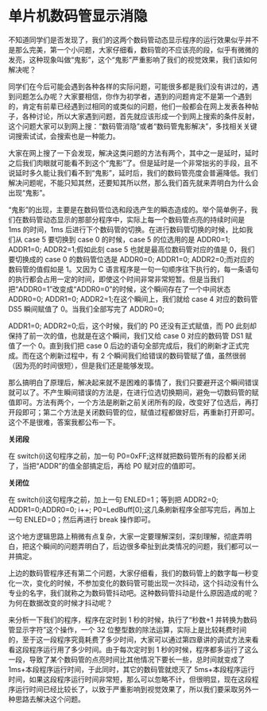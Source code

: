# 单片机数码管显示消隐

不知道同学们是否发现了，我们的这两个数码管动态显示程序的运行效果似乎并不是那么完美，第一个小问题，大家仔细看，数码管的不应该亮的段，似乎有微微的发亮，这种现象叫做“鬼影”，这个“鬼影”严重影响了我们的视觉效果，我们该如何解决呢？

同学们在今后可能会遇到各种各样的实际问题，可能很多都是我们没有讲过的，遇到问题怎么办呢？大家要相信，你作为初学者，遇到的问题肯定不是第一个遇到的，肯定有前辈已经遇到过相同的或类似的问题，他们一般都会在网上发表各种帖子，各种讨论，所以大家遇到问题，首先就应该形成一个到网上搜索的条件反射，这个问题大家可以到网上搜：“数码管消隐”或者“数码管鬼影解决”，多找相关关键词搜索试试，会搜索也是一种能力。

大家在网上搜了一下会发现，解决这类问题的方法有两个，其中之一是延时，延时之后我们肉眼就可能看不到这个“鬼影”了。但是延时是一个非常拙劣的手段，且不说延时多久能让我们看不到“鬼影”，延时后，我们的数码管亮度会普遍降低。我们解决问题呢，不能只知其然，还要知其所以然，那么我们首先就来弄明白为什么会出现“鬼影”。

“鬼影”的出现，主要是在数码管位选和段选产生的瞬态造成的。举个简单例子，我们在数码管动态显示的那部分程序中，实际上每一个数码管点亮的持续时间是 1ms 的时间，1ms 后进行下个数码管的切换。在进行数码管切换的时候，比如我们从 case 5 要切换到 case 0 的时候，case 5 的位选用的是 ADDR0=1; ADDR1=0; ADDR2=1;假如此刻 case 5 也就是最高位数码管对应的值是 0，我们要切换成的 case 0 的数码管位选是 ADDR0=0; ADDR1=0; ADDR2=0;而对应的数码管的值假如是 1。又因为 C 语言程序是一句一句顺序往下执行的，每一条语句的执行都会占用一定的时间，即使这个时间非常非常短暂。但是当我们把“ADDR0=1”改变成“ADDR0=0”的时候，这个瞬间存在了一个中间状态 ADDR0=0; ADDR1=0; ADDR2=1;在这个瞬间上，我们就给 case 4 对应的数码管 DS5 瞬间赋值了 0。当我们全部写完了 ADDR0=0;

ADDR1=0; ADDR2=0;后，这个时候，我们的 P0 还没有正式赋值，而 P0 此刻却保持了前一次的值，也就是在这个瞬间，我们又给 case 0 对应的数码管 DS1 赋值了一个 0。直到我们把 case 0 后边的语句全部完成后，我们的刷新才正式完成。而在这个刷新过程中，有 2 个瞬间我们给错误的数码管赋了值，虽然很弱（因为亮的时间很短），但是我们还是能够发现。

那么搞明白了原理后，解决起来就不是困难的事情了，我们只要避开这个瞬间错误就可以了。不产生瞬间错误的方法是，在进行位选切换期间，避免一切数码管的赋值即可。方法有两个，一个方法是刷新之前关闭所有的段，改变好了位选后，再打开段即可；第二个方法是关闭数码管的位，赋值过程都做好后，再重新打开即可。这个不是很难，答案我都公布一下。

**关闭段**

在 switch(i)这句程序之前，加一句 P0=0xFF;这样就把数码管所有的段都关闭了，当把“ADDR”的值全部搞定后，再给 P0 赋对应的值即可。

**关闭位**

在 switch(i)这句程序之前，加上一句 ENLED=1；等到把 ADDR2=0; ADDR1=0;ADDR0=0; i++; P0=LedBuff[0];这几条刷新程序全部写完后，再加上一句 ENLED=0；然后再进行 break 操作即可。

这个地方逻辑思路上稍微有点复杂，大家一定要理解深刻，深刻理解，彻底弄明白，把这个瞬间的问题弄明白了，后边很多牵扯到此类情况的问题，我们都可以一并搞定。

上边的数码管程序还有第二个问题，大家仔细看，我们的数码管上的数字每一秒变化一次，变化的时候，不参加变化的数码管可能出现一次抖动，这个抖动没有什么专业的名字，我们就称之为数码管抖动吧。这种数码管抖动是什么原因造成的呢？为何在数据改变的时候才抖动呢？

来分析一下我们的程序，程序在定时到 1 秒的时候，执行了“秒数+1 并转换为数码管显示字符”这个操作，一个 32 位整型数的除法运算，实际上是比较耗费时间的，至于这一段程序究竟耗费了多少时间，大家可以通过第四章讲的调试方法来看看这段程序运行用了多少时间。由于每次定时到 1 秒的时候，程序都多运行了这么一段，导致了某个数码管的点亮时间比其他情况下要长一些，总时间就变成了 1ms+本段程序运行时间，于此同时，其它的数码管就熄灭了 5ms+本段程序运行时间，如果这段程序运行时间非常短，那么可以忽略不计，但很明显，现在这段程序运行时间已经比较长了，以致于严重影响到视觉效果了，所以我们要采取另外一种思路去解决这个问题。